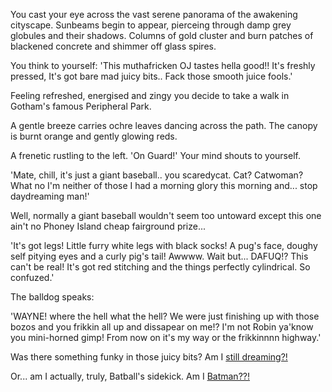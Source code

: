 You cast your eye across the vast serene panorama of the awakening cityscape. Sunbeams begin to appear, pierceing through damp grey globules and their shadows. Columns of gold cluster and burn patches of blackened concrete and shimmer off glass spires. 

You think to yourself: 'This muthafricken OJ tastes hella good!! It's freshly pressed, It's got bare mad juicy bits.. Fack those smooth juice fools.' 

Feeling refreshed, energised and zingy you decide to take a walk in Gotham's famous Peripheral Park.

A gentle breeze carries ochre leaves dancing across the path. The canopy is burnt orange and gently glowing reds. 

A frenetic rustling to the left. 'On Guard!' Your mind shouts to yourself. 

'Mate, chill, it's just a giant baseball.. you scaredycat. Cat? Catwoman? What no I'm neither of those I had a morning glory this morning and... stop daydreaming man!'

Well, normally a giant baseball wouldn't seem too untoward except this one ain't no Phoney Island cheap fairground prize... 

'It's got legs! Little furry white legs with black socks! A pug's face, doughy self pitying eyes and a curly pig's tail!  Awwww. Wait but... DAFUQ!? This can't be real! It's got red stitching and the things perfectly cylindrical. So confuzed.' 

The balldog speaks:

'WAYNE! where the hell what the hell? We were just finishing up with those bozos and you frikkin all up and dissapear on me!? I'm not Robin ya'know you mini-horned gimp! From now on it's my way or the frikkinnnn highway.' 


Was there something funky in those juicy bits? Am I [still dreaming?!](../dream/dream.md)

Or... am I actually, truly, Batball's sidekick. Am I [Batman??!](../"I'm-batman"/batman.md)
